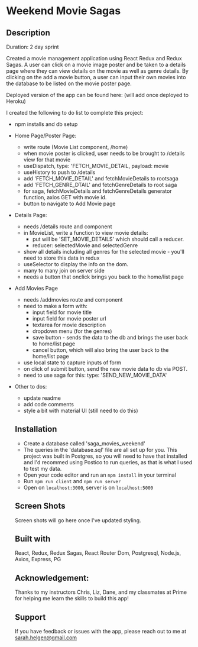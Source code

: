 # Weekend Movie Sagas

## Description

Duration: 2 day sprint

Created a movie management application using React Redux and Redux Sagas. A user can click on a movie image poster and be taken to a details page where they can view details on the movie as well as genre details. By clicking on the add a movie button, a user can input their own movies into the database to be listed on the movie poster page.

Deployed version of the app can be found here: (will add once deployed to Heroku)

I created the following to do list to complete this project:

- npm installs and db setup

- Home Page/Poster Page:
    - write route (Movie List component, /home)
    - when movie poster is clicked, user needs to be brought to /details view for that movie
    - useDispatch, type: 'FETCH_MOVIE_DETAIL, payload: movie 
    - useHistory to push to /details 
    - add 'FETCH_MOVIE_DETAIL' and fetchMovieDetails to rootsaga 
    - add 'FETCH_GENRE_DTAIL' and fetchGenreDetails to root saga 
    - for saga, fetchMovieDetails and fetchGenreDetails generator function, axios GET with movie id.  
    - button to navigate to Add Movie page

- Details Page:
    - needs /details route and component
    - in MovieList, write a function to view movie details:
        - put will be 'SET_MOVIE_DETAILS' which should call a reducer.
        - reducer: selectedMovie and selectedGenre
    - show all details including all genres for the selected movie - you'll need to store this data in redux
    - useSelector to display the info on the dom.
    - many to many join on server side
    - needs a button that onclick brings you back to the home/list page


- Add Movies Page
    - needs /addmovies route and component
    - need to make a form with:
        - input field for movie title
        - input field for movie poster url
        - textarea for movie description
        - dropdown menu (for the genres)
        - save button - sends the data to the db and brings the user back to home/list page
        - cancel button, which will also bring the user back to the home/list page
    - use local state to capture inputs of form
    - on click of submit button, send the new movie data to db via POST. 
    - need to use saga for this: type: 'SEND_NEW_MOVIE_DATA'

- Other to dos:
    - update readme
    - add code comments
    - style a bit with material UI (still need to do this)

    ## Installation

    - Create a database called 'saga_movies_weekend'
    - The queries in the 'database.sql' file are all set up for you. This project was built in Postgres, so you will need to have that installed and I'd recommed using Postico to run queries, as that is what I used to test my data.
    - Open your code editor and run an `npm install` in your terminal
    - Run `npm run client` and `npm run server`
    - Open on `localhost:3000`, server is on `localhost:5000`

    ## Screen Shots
    Screen shots will go here once I've updated styling.

    ## Built with
    React, Redux, Redux Sagas, React Router Dom, Postgresql, Node.js, Axios, Express, PG

    ## Acknowledgement:
    Thanks to my instructors Chris, Liz, Dane, and my classmates at Prime for helping me learn the skills to build this app!

    ## Support
    If you have feedback or issues with the app, please reach out to me at sarah.helgen@gmail.com
